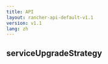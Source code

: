 ```yaml
---
title: API
layout: rancher-api-default-v1.1
version: v1.1
lang: zh
---
```


## serviceUpgradeStrategy





